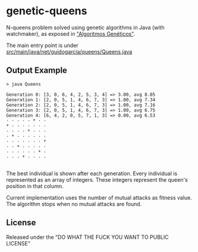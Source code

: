 # genetic-queens

N-queens problem solved using genetic algorithms in Java (with watchmaker), as exposed in
["Algoritmos Genéticos"](http://slides.com/guidogarcia/algoritmos-geneticos).

The main entry point is under [src/main/java/net/guidogarcia/queens/Queens.java](https://github.com/palmerabollo/genetic-queens/blob/master/src/main/java/net/guidogarcia/queens/Queens.java)

## Output Example

```
> java Queens

Generation 0: [3, 0, 6, 4, 2, 5, 3, 4] => 3.00, avg 8.05
Generation 1: [2, 0, 5, 1, 4, 6, 7, 3] => 1.00, avg 7.34
Generation 2: [2, 0, 5, 1, 4, 6, 7, 3] => 1.00, avg 7.16
Generation 3: [2, 0, 5, 1, 4, 6, 7, 3] => 1.00, avg 6.75
Generation 4: [6, 4, 2, 0, 5, 7, 1, 3] => 0.00, avg 6.53
· · · · · * · · 
* · · · · · · · 
· · · · * · · · 
· * · · · · · · 
· · · · · · · * 
· · * · · · · · 
· · · · · · * · 
· · · * · · · · 


```

The best individual is shown after each generation. Every individual is represented as an array of integers. These integers represent the queen's position in that column.

Current implementation uses the number of mutual attacks as fitness value. The algorithm stops when no mutual attacks are found.

## License

Released under the "DO WHAT THE FUCK YOU WANT TO PUBLIC LICENSE"

